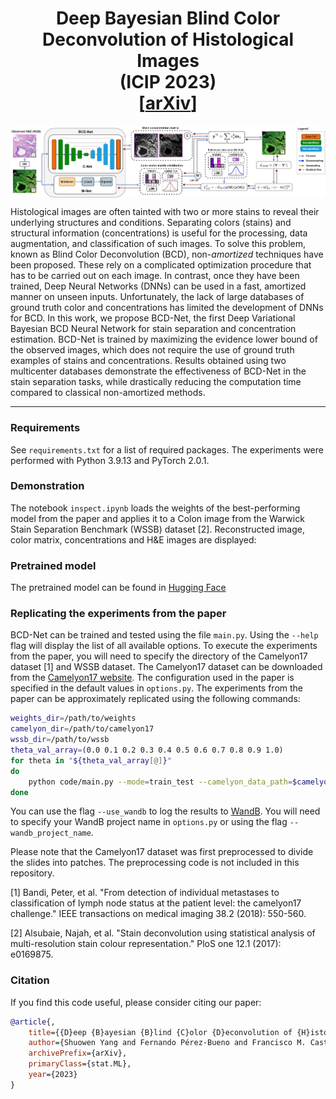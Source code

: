 <h1 align='center'> Deep Bayesian Blind Color Deconvolution of Histological Images <br>(ICIP 2023)<br>
    [<a href="https://arxiv.org/abs/2005.08926">arXiv</a>] 
</h1>


<p align="center">
<img align="middle" src="./img/BCD_net_reduced_ICIP_lateral.png" width="1000" />
</p>


Histological images are often tainted with two or more stains to reveal their underlying structures and conditions. Separating colors (stains) and structural information (concentrations) is useful for the processing, data augmentation, and classification of such images. To solve this problem, known as Blind Color Deconvolution (BCD), non-_amortized_ techniques have been proposed. These rely on a complicated optimization procedure that has to be carried out on each image. In contrast, once they have been trained, Deep Neural Networks (DNNs) can be used in a fast, amortized manner on unseen inputs. Unfortunately, the lack of large databases of ground truth color and concentrations has limited the development of DNNs for BCD. In this work, we propose BCD-Net, the first Deep Variational Bayesian BCD Neural Network for stain separation and concentration estimation. BCD-Net is trained by maximizing the evidence lower bound of the observed images, which does not require the use of ground truth examples of stains and concentrations. Results obtained using two multicenter databases demonstrate the effectiveness of BCD-Net in the stain separation tasks, while drastically reducing the computation time compared to classical non-amortized methods.

----

### Requirements

See `requirements.txt` for a list of required packages. The experiments were performed with Python 3.9.13 and PyTorch 2.0.1.

### Demonstration

The notebook `inspect.ipynb` loads the weights of the best-performing model from the paper and applies it to a Colon image from the Warwick Stain Separation Benchmark (WSSB) dataset [2]. Reconstructed image, color matrix, concentrations and H&E images are displayed:

### Pretrained model

The pretrained model can be found in [Hugging Face](https://huggingface.co/Franblueee/BCD-Net)

### Replicating the experiments from the paper

BCD-Net can be trained and tested using the file `main.py`. Using the `--help` flag will display the list of all available options. To execute the experiments from the paper, you will need to specify the directory of the Camelyon17 dataset [1] and WSSB dataset. The Camelyon17 dataset can be downloaded from the [Camelyon17 website](https://camelyon17.grand-challenge.org/Data/). The configuration used in the paper is specified in the default values in `options.py`. The experiments from the paper can be approximately replicated using the following commands:

```bash
weights_dir=/path/to/weights
camelyon_dir=/path/to/camelyon17
wssb_dir=/path/to/wssb
theta_val_array=(0.0 0.1 0.2 0.3 0.4 0.5 0.6 0.7 0.8 0.9 1.0)
for theta in "${theta_val_array[@]}"
do
    python code/main.py --mode=train_test --camelyon_data_path=$camelyon_dir --wssb_data_path=$wssb_dir --weights_dir=$weights_dir --theta_val=$theta > output.txt 2>&1
done
```

You can use the flag `--use_wandb` to log the results to [WandB](https://wandb.ai/). You will need to specify your WandB project name in `options.py` or using the flag `--wandb_project_name`. 

Please note that the Camelyon17 dataset was first preprocessed to divide the slides into patches. The preprocessing code is not included in this repository.

[1] Bandi, Peter, et al. "From detection of individual metastases to classification of lymph node status at the patient level: the camelyon17 challenge." IEEE transactions on medical imaging 38.2 (2018): 550-560.

[2] Alsubaie, Najah, et al. "Stain deconvolution using statistical analysis of multi-resolution stain colour representation." PloS one 12.1 (2017): e0169875.


### Citation

If you find this code useful, please consider citing our paper:

```bibtex
@article{,
    title={{D}eep {B}ayesian {B}lind {C}olor {D}econvolution of {H}istological {I}mages},
    author={Shuowen Yang and Fernando Pérez-Bueno and Francisco M. Castro-Macías and Rafael Molina and Aggelos K. Katsaggelos},
    archivePrefix={arXiv},
    primaryClass={stat.ML},
    year={2023}
}
```

